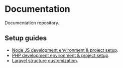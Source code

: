 # Documentation

Documentation repository.

## Setup guides

- [Node JS development environment & project setup](https://github.com/FSVD/Documentation/blob/master/NodeJS-environment-and-project-setup.md).
- [PHP development environment & project setup](https://github.com/FSVD/Documentation/blob/master/PHP-environment-and-project-setup.md).
- [Laravel structure customization](https://github.com/FSVD/Documentation/blob/master/Laravel-structure-customization.md).
